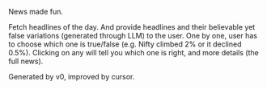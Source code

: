 News made fun.

Fetch headlines of the day. And provide headlines and their believable yet false variations (generated through LLM) to the user. One by one, user has to choose which one is true/false (e.g. Nifty climbed 2% or it declined 0.5%). Clicking on any will tell you which one is right, and more details (the full news).

Generated by v0, improved by cursor.